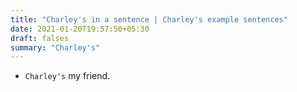 ```yaml
---
title: "Charley's in a sentence | Charley's example sentences"
date: 2021-01-20T19:57:50+05:30
draft: falses
summary: "Charley's"
---
```

- `Charley's` my friend.
                 
